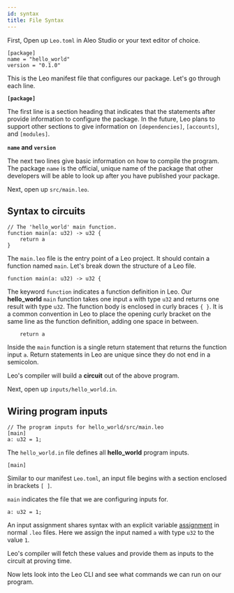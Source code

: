 ```yaml
---
id: syntax
title: File Syntax
---
```


First, Open up `Leo.toml` in Aleo Studio or your text editor of choice.

```leo title="Leo.toml" 
[package]
name = "hello_world"
version = "0.1.0"
```

This is the Leo manifest file that configures our package. 
Let's go through each line.

**`[package]`**

The first line is a section heading that indicates that the statements after provide information to configure the package.
In the future, Leo plans to support other sections to give information on `[dependencies]`, `[accounts]`, and `[modules]`.

**`name` and `version`**

The next two lines give basic information on how to compile the program.
The package `name` is the official, unique name of the package that other developers will be able to look up after you have published your package.

Next, open up `src/main.leo`.

## Syntax to circuits

```leo title="src/main.leo"
// The 'hello_world' main function.
function main(a: u32) -> u32 {
    return a
}
```

The `main.leo` file is the entry point of a Leo project. It should contain a function named `main`. 
Let's break down the structure of a Leo file.

```leo title="src/main.leo"
function main(a: u32) -> u32 {
```

The keyword `function` indicates a function definition in Leo. 
Our **hello_world** `main` function takes one input `a` with type `u32` and returns one result with type `u32`.
The function body is enclosed in curly braces `{ }`. It is a common convention in Leo to place the opening curly 
bracket on the same line as the function definition, adding one space in between.

```leo title="src/main.leo"
    return a
```

Inside the `main` function is a single return statement that returns the function input `a`.
Return statements in Leo are unique since they do not end in a semicolon.

Leo's compiler will build a **circuit** out of the above program.

Next, open up `inputs/hello_world.in`.

## Wiring program inputs 
```leo title="inputs/hello_world.in"
// The program inputs for hello_world/src/main.leo
[main]
a: u32 = 1;
```

The `hello_world.in` file defines all **hello_world** program inputs. 

```leo title="inputs/hello_world.in"
[main]
```

Similar to our manifest `Leo.toml`, an input file begins with a section enclosed in brackets `[ ]`.

`main` indicates the file that we are configuring inputs for.

```leo title="inputs/hello_world.in"
a: u32 = 1;
```

An input assignment shares syntax with an explicit variable [assignment](../../aleo/language/defining-variables.md) in normal `.leo` files.
Here we assign the input named `a` with type `u32` to the value `1`. 

Leo's compiler will fetch these values and provide them as inputs to the circuit at proving time.

Now lets look into the Leo CLI and see what commands we can run on our program.